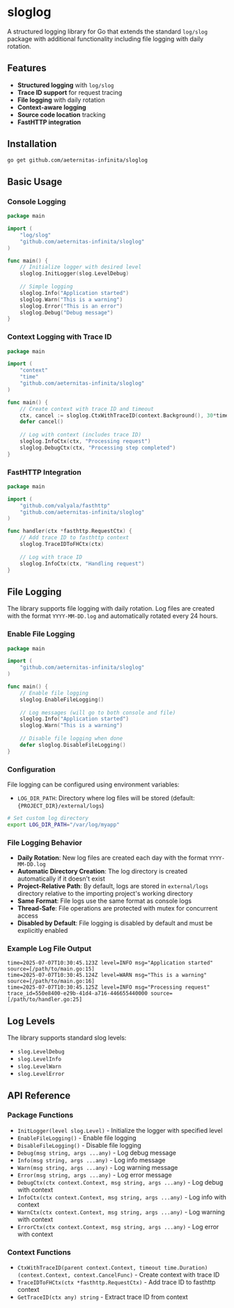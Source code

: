 # sloglog

A structured logging library for Go that extends the standard `log/slog` package with additional functionality including file logging with daily rotation.

## Features

- **Structured logging** with `log/slog` 
- **Trace ID support** for request tracing
- **File logging** with daily rotation
- **Context-aware logging** 
- **Source code location** tracking
- **FastHTTP integration**

## Installation

```bash
go get github.com/aeternitas-infinita/sloglog
```

## Basic Usage

### Console Logging

```go
package main

import (
    "log/slog"
    "github.com/aeternitas-infinita/sloglog"
)

func main() {
    // Initialize logger with desired level
    sloglog.InitLogger(slog.LevelDebug)
    
    // Simple logging
    sloglog.Info("Application started")
    sloglog.Warn("This is a warning")
    sloglog.Error("This is an error")
    sloglog.Debug("Debug message")
}
```

### Context Logging with Trace ID

```go
package main

import (
    "context"
    "time"
    "github.com/aeternitas-infinita/sloglog"
)

func main() {
    // Create context with trace ID and timeout
    ctx, cancel := sloglog.CtxWithTraceID(context.Background(), 30*time.Second)
    defer cancel()
    
    // Log with context (includes trace ID)
    sloglog.InfoCtx(ctx, "Processing request")
    sloglog.DebugCtx(ctx, "Processing step completed")
}
```

### FastHTTP Integration

```go
package main

import (
    "github.com/valyala/fasthttp"
    "github.com/aeternitas-infinita/sloglog"
)

func handler(ctx *fasthttp.RequestCtx) {
    // Add trace ID to fasthttp context
    sloglog.TraceIDToFHCtx(ctx)
    
    // Log with trace ID
    sloglog.InfoCtx(ctx, "Handling request")
}
```

## File Logging

The library supports file logging with daily rotation. Log files are created with the format `YYYY-MM-DD.log` and automatically rotated every 24 hours.

### Enable File Logging

```go
package main

import (
    "github.com/aeternitas-infinita/sloglog"
)

func main() {
    // Enable file logging
    sloglog.EnableFileLogging()
    
    // Log messages (will go to both console and file)
    sloglog.Info("Application started")
    sloglog.Warn("This is a warning")
    
    // Disable file logging when done
    defer sloglog.DisableFileLogging()
}
```

### Configuration

File logging can be configured using environment variables:

- `LOG_DIR_PATH`: Directory where log files will be stored (default: `{PROJECT_DIR}/external/logs`)

```bash
# Set custom log directory
export LOG_DIR_PATH="/var/log/myapp"
```

### File Logging Behavior

- **Daily Rotation**: New log files are created each day with the format `YYYY-MM-DD.log`
- **Automatic Directory Creation**: The log directory is created automatically if it doesn't exist
- **Project-Relative Path**: By default, logs are stored in `external/logs` directory relative to the importing project's working directory
- **Same Format**: File logs use the same format as console logs
- **Thread-Safe**: File operations are protected with mutex for concurrent access
- **Disabled by Default**: File logging is disabled by default and must be explicitly enabled

### Example Log File Output

```
time=2025-07-07T10:30:45.123Z level=INFO msg="Application started" source=[/path/to/main.go:15]
time=2025-07-07T10:30:45.124Z level=WARN msg="This is a warning" source=[/path/to/main.go:16]
time=2025-07-07T10:30:45.125Z level=INFO msg="Processing request" trace_id=550e8400-e29b-41d4-a716-446655440000 source=[/path/to/handler.go:25]
```

## Log Levels

The library supports standard slog levels:
- `slog.LevelDebug`
- `slog.LevelInfo`
- `slog.LevelWarn`
- `slog.LevelError`

## API Reference

### Package Functions

- `InitLogger(level slog.Level)` - Initialize the logger with specified level
- `EnableFileLogging()` - Enable file logging
- `DisableFileLogging()` - Disable file logging
- `Debug(msg string, args ...any)` - Log debug message
- `Info(msg string, args ...any)` - Log info message
- `Warn(msg string, args ...any)` - Log warning message
- `Error(msg string, args ...any)` - Log error message
- `DebugCtx(ctx context.Context, msg string, args ...any)` - Log debug with context
- `InfoCtx(ctx context.Context, msg string, args ...any)` - Log info with context
- `WarnCtx(ctx context.Context, msg string, args ...any)` - Log warning with context
- `ErrorCtx(ctx context.Context, msg string, args ...any)` - Log error with context

### Context Functions

- `CtxWithTraceID(parent context.Context, timeout time.Duration) (context.Context, context.CancelFunc)` - Create context with trace ID
- `TraceIDToFHCtx(ctx *fasthttp.RequestCtx)` - Add trace ID to fasthttp context
- `GetTraceID(ctx any) string` - Extract trace ID from context
